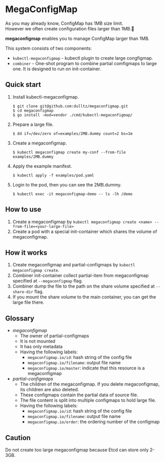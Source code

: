 # MegaConfigMap

As you may already know, ConfigMap has 1MB size limit.  
However we often create configuration files larger than 1MB.👼

**megaconfigmap** enables you to manage ConfigMap larger than 1MB.

This system consists of two components:
- `kubectl-megaconfigmap` - kubectl plugin to create large congfigmap.
- `combiner` - One-shot program to combine partial comfigmaps to large one. It is designed to run on init-container. 

## Quick start
1. Install kubectl-megaconfigmap.
   ```console
   $ git clone git@github.com:dulltz/megaconfigmap.git
   $ cd megaconfigmap
   $ go install -mod=vendor ./cmd/kubectl-megaconfigmap/
   ```
1. Prepare a large file.
   ```console
   $ dd if=/dev/zero of=examples/2MB.dummy count=2 bs=1m
   ```
1. Create a megaconfigmap.
   ```console
   $ kubectl megaconfigmap create my-conf --from-file examples/2MB.dummy
   ```
1. Apply the example manifest.
   ```console
   $ kubectl apply -f examples/pod.yaml
   ```
1. Login to the pod, then you can see the 2MB.dummy. 
   ```console
   $ kubectl exec -it megaconfigmap-demo -- ls -lh /demo
   ```

## How to use
1. Create a megaconfigmap by `kubectl megaconfigmap create <name> --from-file=<your-large-file>`
1. Create a pod with a special init-container which shares the volume of megaconfigmap.

## How it works
1. Create megaconfigmap and partial-configmaps by `kubectl megaconfigmap create`.
1. Combiner init-container collect partial-item from megaconfigmap specified at `--megaconfigmap` flag.
1. Combiner dump the file to the path on the share volume specified at `--share-dir` flag.
1. If you mount the share volume to the main container, you can get the large file there. 

## Glossary
- *megaconfigmap*
    - The owner of partial-configmaps
    - It is not mounted
    - It has only metadata
    - Having the following labels:
        - `megaconfigmap.io/id`: hash string of the config file
        - `megaconfigmap.io/filename`: output file name
        - `megaconfigmap.io/master`: indicate that this resource is a megaconfigmap
- *partial-configmaps*
    - The children of the megaconfigmap. If you delete megaconfigmap, its children are also deleted.
    - These configmaps contain the partial data of source file.
    - The file content is split into multiple configmaps to hold large file.
    - Having the following labels:
        - `megaconfigmap.io/id`: hash string of the config file
        - `megaconfigmap.io/filename`: output file name
        - `megaconfigmap.io/order`: the ordering number of the configmap

## Caution
Do not create too large megaconfigmap because Etcd can store only 2-3GB.
